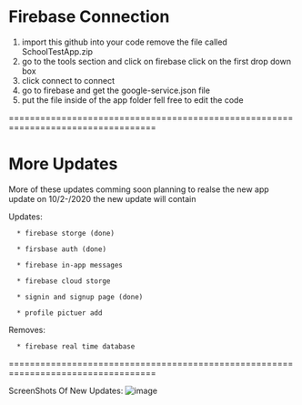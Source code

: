 # Firebase Connection

1) import this github into your code remove the file called SchoolTestApp.zip
2) go to the tools section and click on firebase click on the first drop down box
3) click connect to connect
4) go to firebase and get the google-service.json file 
5) put the file inside of the app folder
fell free to edit the code

==================================================================================


# More Updates

More of these updates comming soon planning to realse the new app update on 
10/2-/2020 the new update will contain

  Updates:
  
      * firebase storge (done)
    
      * firsbase auth (done)
      
      * firebase in-app messages
      
      * firebase cloud storge
      
      * signin and signup page (done)
      
      * profile pictuer add
      
      
  Removes:
  
      * firebase real time database

==================================================================================

ScreenShots Of New Updates:
  ![image](https://ibb.co/bgfDth8)
